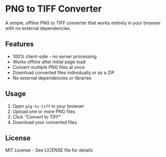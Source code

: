# PNG to TIFF Converter

A simple, offline PNG to TIFF converter that works entirely in your browser with no external dependencies.

## Features

- 100% client-side - no server processing
- Works offline after initial page load
- Convert multiple PNG files at once
- Download converted files individually or as a ZIP
- No external dependencies or libraries

## Usage

1. Open `png-to-tiff` in your browser
2. Upload one or more PNG files
3. Click "Convert to TIFF"
4. Download your converted files

## License

MIT License - See LICENSE file for details
